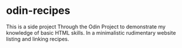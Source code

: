 # odin-recipes
This is a side project Through the Odin Project to demonstrate my knowledge of basic HTML skills. In a minimalistic rudimentary website listing and linking recipes.